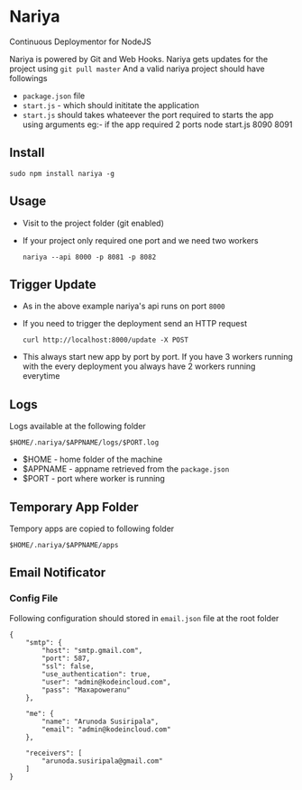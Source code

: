 Nariya
======
Continuous Deploymentor for NodeJS

Nariya is powered by Git and Web Hooks. Nariya gets updates for the project using `git pull master`
And a valid nariya project should have followings

* `package.json` file
* `start.js` - which should inititate the application
* `start.js` should takes whateever the port required to starts the app using arguments
   eg:- if the app required 2 ports
		node start.js 8090 8091

Install
-------

	sudo npm install nariya -g

Usage
-----

* Visit to the project folder (git enabled)
* If your project only required one port and we need two workers

	`nariya --api 8000 -p 8081 -p 8082`

Trigger Update
--------------

* As in the above example nariya's api runs on port `8000`
* If you need to trigger the deployment send an HTTP request

	`curl http://localhost:8000/update -X POST`
* This always start new app by port by port. If you have 3 workers running with the every deployment you always have 2 workers running everytime

Logs
----

Logs available at the following folder

	$HOME/.nariya/$APPNAME/logs/$PORT.log

* $HOME - home folder of the machine
* $APPNAME - appname retrieved from the `package.json`
* $PORT - port where worker is running

Temporary App Folder
--------------------

Tempory apps are copied to following folder

	$HOME/.nariya/$APPNAME/apps

Email Notificator
-----------------

### Config File

Following configuration should stored in `email.json` file at the root folder

	{
		"smtp": {
			"host": "smtp.gmail.com",
			"port": 587,
			"ssl": false,
			"use_authentication": true,
			"user": "admin@kodeincloud.com",
			"pass": "Maxapoweranu"
		},

		"me": {
			"name": "Arunoda Susiripala",
			"email": "admin@kodeincloud.com"
		},

		"receivers": [
			"arunoda.susiripala@gmail.com"
		]
	}



